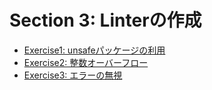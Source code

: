# Section 3: Linterの作成

* [Exercise1: unsafeパッケージの利用](./exercise01)
* [Exercise2: 整数オーバーフロー](./exercise02)
* [Exercise3: エラーの無視](./exercise03)
